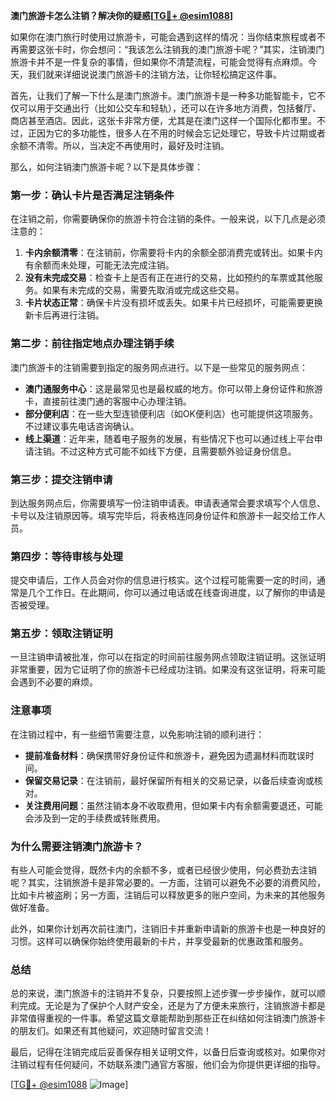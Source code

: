 **澳门旅游卡怎么注销？解决你的疑惑[[TG💪+ @esim1088](https://t.me/s/esim1088)]**

如果你在澳门旅行时使用过旅游卡，可能会遇到这样的情况：当你结束旅程或者不再需要这张卡时，你会想问：“我该怎么注销我的澳门旅游卡呢？”其实，注销澳门旅游卡并不是一件复杂的事情，但如果你不清楚流程，可能会觉得有点麻烦。今天，我们就来详细说说澳门旅游卡的注销方法，让你轻松搞定这件事。

首先，让我们了解一下什么是澳门旅游卡。澳门旅游卡是一种多功能智能卡，它不仅可以用于交通出行（比如公交车和轻轨），还可以在许多地方消费，包括餐厅、商店甚至酒店。因此，这张卡非常方便，尤其是在澳门这样一个国际化都市里。不过，正因为它的多功能性，很多人在不用的时候会忘记处理它，导致卡片过期或者余额不清零。所以，当决定不再使用时，最好及时注销。

那么，如何注销澳门旅游卡呢？以下是具体步骤：

### **第一步：确认卡片是否满足注销条件**
在注销之前，你需要确保你的旅游卡符合注销的条件。一般来说，以下几点是必须注意的：
1. **卡内余额清零**：在注销前，你需要将卡内的余额全部消费完或转出。如果卡内有余额而未处理，可能无法完成注销。
2. **没有未完成交易**：检查卡上是否有正在进行的交易，比如预约的车票或其他服务。如果有未完成的交易，需要先取消或完成这些交易。
3. **卡片状态正常**：确保卡片没有损坏或丢失。如果卡片已经损坏，可能需要更换新卡后再进行注销。

### **第二步：前往指定地点办理注销手续**
澳门旅游卡的注销需要到指定的服务网点进行。以下是一些常见的服务网点：
- **澳门通服务中心**：这是最常见也是最权威的地方。你可以带上身份证件和旅游卡，直接前往澳门通的客服中心办理注销。
- **部分便利店**：在一些大型连锁便利店（如OK便利店）也可能提供这项服务。不过建议事先电话咨询确认。
- **线上渠道**：近年来，随着电子服务的发展，有些情况下也可以通过线上平台申请注销。不过这种方式可能不如线下方便，且需要额外验证身份信息。

### **第三步：提交注销申请**
到达服务网点后，你需要填写一份注销申请表。申请表通常会要求填写个人信息、卡号以及注销原因等。填写完毕后，将表格连同身份证件和旅游卡一起交给工作人员。

### **第四步：等待审核与处理**
提交申请后，工作人员会对你的信息进行核实。这个过程可能需要一定的时间，通常是几个工作日。在此期间，你可以通过电话或在线查询进度，以了解你的申请是否被受理。

### **第五步：领取注销证明**
一旦注销申请被批准，你可以在指定的时间前往服务网点领取注销证明。这张证明非常重要，因为它证明了你的旅游卡已经成功注销。如果没有这张证明，将来可能会遇到不必要的麻烦。

### **注意事项**
在注销过程中，有一些细节需要注意，以免影响注销的顺利进行：
- **提前准备材料**：确保携带好身份证件和旅游卡，避免因为遗漏材料而耽误时间。
- **保留交易记录**：在注销前，最好保留所有相关的交易记录，以备后续查询或核对。
- **关注费用问题**：虽然注销本身不收取费用，但如果卡内有余额需要退还，可能会涉及到一定的手续费或转账费用。

### **为什么需要注销澳门旅游卡？**
有些人可能会觉得，既然卡内的余额不多，或者已经很少使用，何必费劲去注销呢？其实，注销旅游卡是非常必要的。一方面，注销可以避免不必要的消费风险，比如卡片被盗刷；另一方面，注销后可以释放更多的账户空间，为未来的其他服务做好准备。

此外，如果你计划再次前往澳门，注销旧卡并重新申请新的旅游卡也是一种良好的习惯。这样可以确保你始终使用最新的卡片，并享受最新的优惠政策和服务。

### **总结**
总的来说，澳门旅游卡的注销并不复杂，只要按照上述步骤一步步操作，就可以顺利完成。无论是为了保护个人财产安全，还是为了方便未来旅行，注销旅游卡都是非常值得重视的一件事。希望这篇文章能帮助到那些正在纠结如何注销澳门旅游卡的朋友们。如果还有其他疑问，欢迎随时留言交流！

最后，记得在注销完成后妥善保存相关证明文件，以备日后查询或核对。如果你对注销过程有任何疑问，不妨联系澳门通官方客服，他们会为你提供更详细的指导。

[[TG💪+ @esim1088](https://t.me/s/esim1088) ![Image](https://i.postimg.cc/4NQfJmqS/Snipaste-2025-05-13-00-14-12.png)]